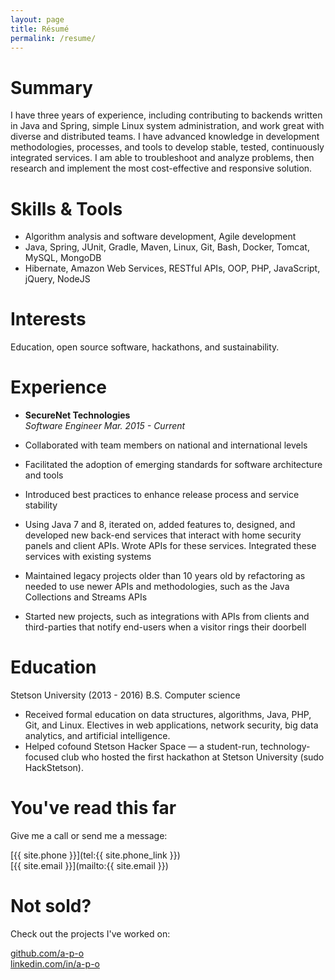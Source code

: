 ```yaml
---
layout: page
title: Résumé
permalink: /resume/
---
```

# Summary

I have three years of experience, including contributing to backends written in Java and Spring, simple Linux system administration, and work great with diverse and distributed teams.
I have advanced knowledge in development methodologies, processes, and tools to develop stable, tested, continuously integrated services.
I am able to troubleshoot and analyze problems, then research and implement the most cost-effective and responsive solution.

# Skills & Tools

* Algorithm analysis and software development, Agile development
* Java, Spring, JUnit, Gradle, Maven, Linux, Git, Bash, Docker, Tomcat, MySQL, MongoDB
* Hibernate, Amazon Web Services, RESTful APIs, OOP, PHP, JavaScript, jQuery, NodeJS

# Interests

Education, open source software, hackathons, and sustainability.

# Experience

* **SecureNet Technologies**  
_Software Engineer_
_Mar. 2015 - Current_

* Collaborated with team members on national and international levels
* Facilitated the adoption of emerging standards for software architecture and tools
* Introduced best practices to enhance release process and service stability
* Using Java 7 and 8, iterated on, added features to, designed, and developed new back-end services that interact with home security panels and client APIs. Wrote APIs for these services. Integrated these services with existing systems
* Maintained legacy projects older than 10 years old by refactoring as needed to use newer APIs and methodologies, such as the Java Collections and Streams APIs
* Started new projects, such as integrations with APIs from clients and third-parties that notify end-users when a visitor rings their doorbell


# Education

Stetson University (2013 - 2016)
B.S. Computer science

* Received formal education on data structures, algorithms, Java, PHP, Git, and Linux. Electives in web applications, network security, big data analytics, and artificial intelligence.
* Helped cofound Stetson Hacker Space — a student-run, technology-focused club who hosted the first hackathon at Stetson University (sudo HackStetson).

# You've read this far

Give me a call or send me a message:

[{{ site.phone }}](tel:{{ site.phone_link }})  
[{{ site.email }}](mailto:{{ site.email }})

# Not sold?

Check out the projects I've worked on:

[github.com/a-p-o](https://github.com/a-p-o)  
[linkedin.com/in/a-p-o](https://linkedin.com/in/a-p-o)

